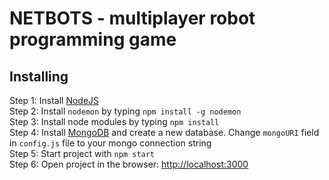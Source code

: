 # NETBOTS - multiplayer robot programming game

## Installing

Step 1: Install [NodeJS](https://nodejs.org/en/) <br>
Step 2: Install `nodemon` by typing `npm install -g nodemon` <br>
Step 3: Install node modules by typing `npm install` <br>
Step 4: Install [MongoDB](https://www.mongodb.com/) and create a new database. Change `mongoURI` field in `config.js` file to your mongo connection string <br>
Step 5: Start project with `npm start` <br>
Step 6: Open project in the browser: [http://localhost:3000](http://localhost:3000) <br>
